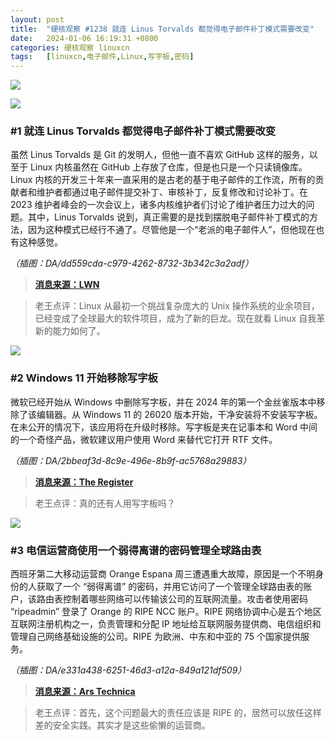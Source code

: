 ```yaml
---
layout: post
title:	"硬核观察 #1238 就连 Linus Torvalds 都觉得电子邮件补丁模式需要改变"
date:	2024-01-06 16:19:31 +0800 
categories:	硬核观察 linuxcn 
tags:	[linuxcn,电子邮件,Linux,写字板,密码]
---
```



![](/Asserts/Images//attachment/album/202401/06/161810dklz8kmq7qqqq3lg.jpg)


![](/Asserts/Images//attachment/album/202401/06/161829lwuqq6xqk3xjellx.png)


### #1 就连 Linus Torvalds 都觉得电子邮件补丁模式需要改变


虽然 Linus Torvalds 是 Git 的发明人，但他一直不喜欢 GitHub 这样的服务，以至于 Linux 内核虽然在 GitHub 上存放了仓库，但是也只是一个只读镜像库。Linux 内核的开发三十年来一直采用的是古老的基于电子邮件的工作流，所有的贡献者和维护者都通过电子邮件提交补丁、审核补丁，反复修改和讨论补丁。在 2023 维护者峰会的一次会议上，诸多内核维护者们讨论了维护者压力过大的问题。其中，Linus Torvalds 说到，真正需要的是找到摆脱电子邮件补丁模式的方法，因为这种模式已经行不通了。尽管他是一个“老派的电子邮件人”，但他现在也有这种感觉。


*（插图：DA/dd559cda-c979-4262-8732-3b342c3a2adf）*



> 
> **[消息来源：LWN](https://lwn.net/Articles/952034/)**
> 
> 
> 



> 
> 老王点评：Linux 从最初一个挑战复杂庞大的 Unix 操作系统的业余项目，已经变成了全球最大的软件项目，成为了新的巨龙。现在就看 Linux 自我革新的能力如何了。
> 
> 
> 


![](/Asserts/Images//attachment/album/202401/06/161848gyksyrfo07z0h000.png)


### #2 Windows 11 开始移除写字板


微软已经开始从 Windows 中删除写字板，并在 2024 年的第一个金丝雀版本中移除了该编辑器。从 Windows 11 的 26020 版本开始，干净安装将不安装写字板。在未公开的情况下，该应用将在升级时移除。写字板是夹在记事本和 Word 中间的一个奇怪产品，微软建议用户使用 Word 来替代它打开 RTF 文件。


*（插图：DA/2bbeaf3d-8c9e-496e-8b9f-ac5768a29883）*



> 
> **[消息来源：The Register](https://www.theregister.com/2024/01/05/wordpad_off_windows_11/)**
> 
> 
> 



> 
> 老王点评：真的还有人用写字板吗？
> 
> 
> 


![](/Asserts/Images//attachment/album/202401/06/161907r4x7z2v47lj2z7l7.png)


### #3 电信运营商使用一个弱得离谱的密码管理全球路由表


西班牙第二大移动运营商 Orange Espana 周三遭遇重大故障，原因是一个不明身份的人获取了一个 “弱得离谱” 的密码，并用它访问了一个管理全球路由表的账户，该路由表控制着哪些网络可以传输该公司的互联网流量。攻击者使用密码 “ripeadmin” 登录了 Orange 的 RIPE NCC 账户。RIPE 网络协调中心是五个地区互联网注册机构之一，负责管理和分配 IP 地址给互联网服务提供商、电信组织和管理自己网络基础设施的公司。RIPE 为欧洲、中东和中亚的 75 个国家提供服务。


*（插图：DA/e331a438-6251-46d3-a12a-849a121df509）*



> 
> **[消息来源：Ars Technica](https://arstechnica.com/security/2024/01/a-ridiculously-weak-password-causes-disaster-for-spains-no-2-mobile-carrier/)**
> 
> 
> 



> 
> 老王点评：首先，这个问题最大的责任应该是 RIPE 的，居然可以放任这样差的安全实践。其实才是这些偷懒的运营商。
> 
> 
>
